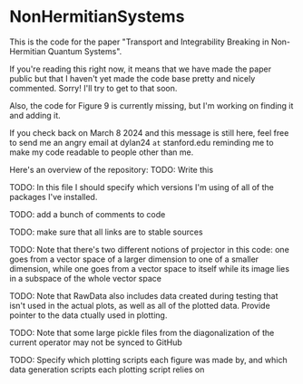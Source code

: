 # NonHermitianSystems
This is the code for the paper "Transport and Integrability Breaking in Non-Hermitian Quantum Systems".

If you're reading this right now, it means that we have made the paper public but that I haven't yet made the code base pretty and nicely commented. Sorry! I'll try to get to that soon.

Also, the code for Figure 9 is currently missing, but I'm working on finding it and adding it.

If you check back on March 8 2024 and this message is still here, feel free to send me an angry email at dylan24 `at` stanford.edu reminding me to make my code readable to people other than me.

Here's an overview of the repository: TODO: Write this

TODO: In this file I should specify which versions I'm using of all of the packages I've installed.

TODO: add a bunch of comments to code

TODO: make sure that all links are to stable sources

TODO: Note that there's two different notions of projector in this code: one goes from a vector space of a larger dimension to one of a smaller dimension, while one goes from a vector space to itself while its image lies in a subspace of the whole vector space

TODO: Note that RawData also includes data created during testing that isn't used in the actual plots, as well as all of the plotted data. Provide pointer to the data ctually used in plotting.

TODO: Note that some large pickle files from the diagonalization of the current operator may not be synced to GitHub

TODO: Specify which plotting scripts each figure was made by, and which data generation scripts each plotting script relies on
